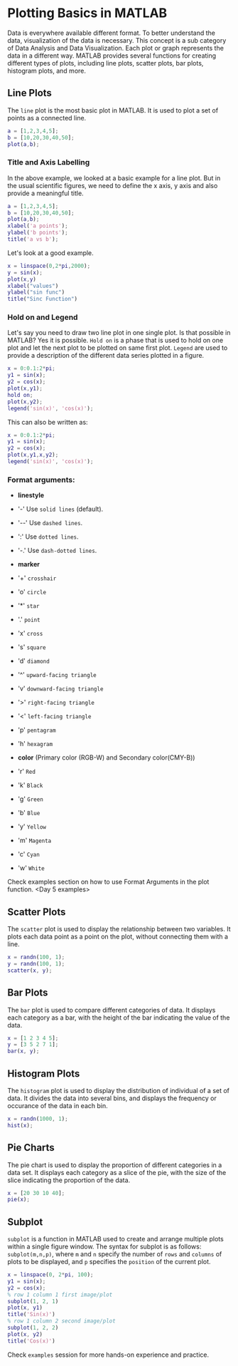 # Plotting Basics in MATLAB

Data is everywhere available different format. To better understand the data, visualization of the data is necessary. This concept is a sub category of Data Analysis and Data Visualization. Each plot or graph represents the data in a different way. MATLAB provides several functions for creating different types of plots, including line plots, scatter plots, bar plots, histogram plots, and more.

## Line Plots

The `line` plot is the most basic plot in MATLAB. It is used to plot a set of points as a connected line.

```matlab
a = [1,2,3,4,5];
b = [10,20,30,40,50];
plot(a,b);
```

### Title and Axis Labelling

In the above example, we looked at a basic example for a line plot. But in the usual scientific figures, we need to define the x axis, y axis and also provide a meaningful title. 

```matlab
a = [1,2,3,4,5];
b = [10,20,30,40,50];
plot(a,b);
xlabel('a points');
ylabel('b points');
title('a vs b');
```

Let's look at a good example. 

```matlab
x = linspace(0,2*pi,2000);
y = sin(x);
plot(x,y)
xlabel("values")
ylabel("sin func")
title("Sinc Function")
```

### Hold on and Legend

Let's say you need to draw two line plot in one single plot. Is that possible in MATLAB? Yes it is possible. `Hold on` is a phase that is used to hold on one plot and let the next plot to be plotted on same first plot. 
`Legend` are used to provide a description of the different data series plotted in a figure. 

```matlab
x = 0:0.1:2*pi;
y1 = sin(x);
y2 = cos(x);
plot(x,y1);
hold on;
plot(x,y2);
legend('sin(x)', 'cos(x)');
```

This can also be written as:

```matlab
x = 0:0.1:2*pi;
y1 = sin(x);
y2 = cos(x);
plot(x,y1,x,y2);
legend('sin(x)', 'cos(x)');
```

### Format arguments:

- **linestyle**
 - '-'  Use `solid lines` (default).
 - '--' Use `dashed lines`.
 - ':'  Use `dotted lines`.
 - '-.' Use `dash-dotted lines`.

- **marker**
 - '+'  `crosshair`
 - 'o'  `circle`
 - '*'  `star`
 - '.'  `point`
 - 'x'  `cross`
 - 's'  `square`
 - 'd'  `diamond`
 - '^'  `upward-facing triangle`
 - 'v'  `downward-facing triangle`
 - '>'  `right-facing triangle`
 - '<'  `left-facing triangle`
 - 'p'  `pentagram`
 - 'h'  `hexagram`

- **color** (Primary color (RGB-W) and Secondary color(CMY-B))
 - 'r' `Red`
 - 'k' `Black`
 - 'g' `Green`
 - 'b' `Blue`
 - 'y' `Yellow`
 - 'm' `Magenta`
 - 'c' `Cyan`
 - 'w' `White`

Check examples section on how to use Format Arguments in the plot function. <Day 5 examples>

## Scatter Plots

The `scatter` plot is used to display the relationship between two variables. It plots each data point as a point on the plot, without connecting them with a line.

```matlab
x = randn(100, 1);
y = randn(100, 1);
scatter(x, y);
```

## Bar Plots

The `bar` plot is used to compare different categories of data. It displays each category as a bar, with the height of the bar indicating the value of the data. 

```matlab
x = [1 2 3 4 5];
y = [3 5 2 7 1];
bar(x, y);
```

## Histogram Plots

The `histogram` plot is used to display the distribution of individual of a set of data. It divides the data into several bins, and displays the frequency or occurance of the data in each bin.

```matlab
x = randn(1000, 1);
hist(x);
```

## Pie Charts

The pie chart is used to display the proportion of different categories in a data set. It displays each category as a slice of the pie, with the size of the slice indicating the proportion of the data.

```matlab
x = [20 30 10 40];
pie(x);
```

## Subplot

`subplot` is a function in MATLAB used to create and arrange multiple plots within a single figure window. The syntax for subplot is as follows: `subplot(m,n,p)`, where `m` and `n` specify the number of `rows` and `columns` of plots to be displayed, and `p` specifies the `position` of the current plot.

```matlab
x = linspace(0, 2*pi, 100);
y1 = sin(x);
y2 = cos(x);
% row 1 column 1 first image/plot
subplot(1, 2, 1)
plot(x, y1)
title('Sin(x)')
% row 1 column 2 second image/plot
subplot(1, 2, 2)
plot(x, y2)
title('Cos(x)')
```

Check `examples` session for more hands-on experience and practice. 